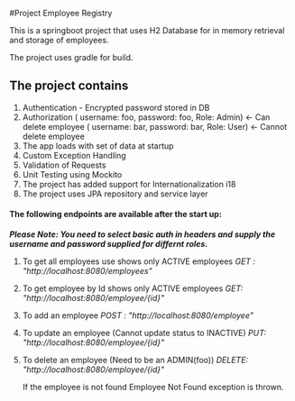 #Project Employee Registry

This is a springboot project that uses H2 Database for in memory retrieval and storage of employees.

The project uses gradle for build.

## The project contains
1) Authentication - Encrypted password stored in DB
2) Authorization 
    ( username: foo, password: foo, Role: Admin) <- Can delete employee
    ( username: bar, password: bar, Role: User) <- Cannot delete employee
3) The app loads with set of data at startup
4) Custom Exception Handling
5) Validation of Requests
6) Unit Testing using Mockito
7) The project has added support for Internationalization i18
8) The project uses JPA repository and service layer

#### The following endpoints are available after the start up:

___Please Note: You need to select basic auth in headers and supply the username and password supplied for differnt roles.___

1) To get all employees use shows only ACTIVE employees
    _GET : "http://localhost:8080/employees"_

2) To get employee by Id shows only ACTIVE employees
    _GET: "http://localhost:8080/employee/{id}"_
    
3) To add an employee
    _POST : "http://localhost:8080/employee"_

4) To update an employee (Cannot update status to INACTIVE)
    _PUT: "http://localhost:8080/employee/{id}"_

5) To delete an employee (Need to be an ADMIN(foo))
    _DELETE: "http://localhost:8080/employee/{id}"_
    
   If the employee is not found Employee Not Found exception is thrown.
